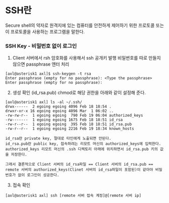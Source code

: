 # SSH란

Secure shell의 약자로 원격지에 있는 컴퓨터를 안전하게 제어하기 위한 프로토콜 또는 이 프로토콜을 사용하는 프로그램을 말한다.

### SSH Key - 비밀번호 없이 로그인

1. Client 서버에서 rsh 암호화를 사용해서 ssh 공개키 발행 비밀번호를 따로 만들지 않으면 passphrase 엔터 처리

```
[axl@asterisk1 axl]$ ssh-keygen -t rsa
Enter passphrase (empty for no passphrase): <Type the passphrase>
Enter passphrase (empty for no passphrase): 
```

2. 생성 확인 (id_rsa.pub) chmod로 해당 권한을 아래와 같이 설정해 준다.

```
[axl@asterisk1 axl] ls -al ~/.ssh/
drwx------  2 egoing egoing 4096 Feb 18 18:54 .
drwxr-xr-x 16 egoing egoing 4096 Mar  1 06:02 ..
-rw-rw-r--  1 egoing egoing  790 Feb 19 06:04 authorized_keys
-rw-------  1 egoing egoing 1675 Feb 18 18:51 id_rsa
-rw-r--r--  1 egoing egoing  395 Feb 18 18:51 id_rsa.pub
-rw-r--r--  1 egoing egoing 2216 Feb 19 18:34 known_hosts
```

```
id_rsa란 private key, 절대로 타인에게 노출되면 안된다.
id_rsa.pub란 public key, 접속하려는 리모트 머신의 authorized_keys에 입력한다.
authorized_keys 리모트 머신의 .ssh 디렉토리 아래에 위치하면서 id_rsa.pub 키의 값을 저장한다.

그래서 결론적으로 Client 서버의 id_rsa파일 == Client 서버의 id_rsa.pub == remote 서버의 authorized_keys(Clinet 서버의 id_rsa파일이 포함된)이 같아야 비밀 번호가 없이 로그인이 성공한다.
```

3. 접속 확인


```
[axl@asterisk1 axl] ssh [remote 서버 접속 계정]@[remote 서버 ip]
```


